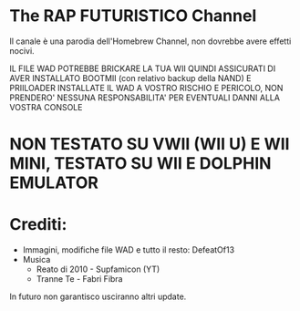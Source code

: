 # The RAP FUTURISTICO Channel

Il canale è una parodia dell'Homebrew Channel, non dovrebbe avere effetti nocivi.

IL FILE WAD POTREBBE BRICKARE LA TUA WII QUINDI ASSICURATI DI AVER INSTALLATO BOOTMII (con relativo backup della NAND) E PRIILOADER
INSTALLATE IL WAD A VOSTRO RISCHIO E PERICOLO, NON PRENDERO' NESSUNA RESPONSABILITA' PER EVENTUALI DANNI ALLA VOSTRA CONSOLE

# NON TESTATO SU VWII (WII U) E WII MINI, TESTATO SU WII E DOLPHIN EMULATOR

# Crediti:
- Immagini, modifiche file WAD e tutto il resto: DefeatOf13
- Musica
  - Reato di 2010 - Supfamicon (YT)
  - Tranne Te - Fabri Fibra
  
In futuro non garantisco usciranno altri update.
